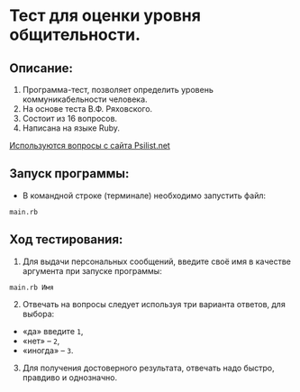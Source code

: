 # Тест для оценки уровня общительности.

## Описание:

1. Программа-тест, позволяет определить уровень коммуникабельности человека.
2. На основе теста В.Ф. Ряховского.
3. Состоит из 16 вопросов.
2. Написана на языке Ruby.

[Используются вопросы с сайта Psilist.net](http://psylist.net/praktikum/00003.htm)

## Запуск программы:

* В командной строке (терминале) необходимо запустить файл:

```main.rb```

## Ход тестирования:

1. Для выдачи персональных сообщений, введите своё имя в качестве аргумента при запуске программы:

```main.rb Имя```

2. Отвечать на вопросы следует используя три варианта ответов, для выбора:
 * «да» введите `1`,
 * «нет» – `2`,
 * «иногда» – `3`.
 
3. Для получения достоверного результата, отвечать надо быстро, правдиво и однозначно.
